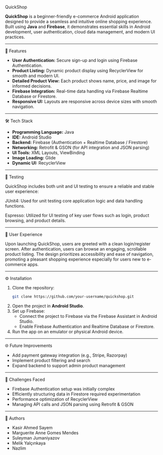 QuickShop

**QuickShop** is a beginner-friendly e-commerce Android application designed to provide a seamless and intuitive online shopping experience. Built using **Java** and **Firebase**, it demonstrates essential skills in Android development, user authentication, cloud data management, and modern UI practices.

---
🚀 Features

- **User Authentication:** Secure sign-up and login using Firebase Authentication.
- **Product Listing:** Dynamic product display using RecyclerView for smooth and modern UI.
- **Detailed Product View:** Each product shows name, price, and image for informed decisions.
- **Firebase Integration:** Real-time data handling via Firebase Realtime Database or Firestore.
- **Responsive UI:** Layouts are responsive across device sizes with smooth navigation.

---

 🛠️ Tech Stack

- **Programming Language:** Java  
- **IDE:** Android Studio  
- **Backend:** Firebase (Authentication + Realtime Database / Firestore)  
- **Networking:** Retrofit & GSON (for API integration and JSON parsing)  
- **UI Tools:** XML Layouts, ViewBinding  
- **Image Loading:** Glide  
- **Dynamic UI:** RecyclerView  

---

🧪 Testing

QuickShop includes both unit and UI testing to ensure a reliable and stable user experience:

JUnit4: Used for unit testing core application logic and data handling functions.

Espresso: Utilized for UI testing of key user flows such as login, product browsing, and product details.

---

📲 User Experience

Upon launching QuickShop, users are greeted with a clean login/register screen. After authentication, users can browse an engaging, scrollable product listing. The design prioritizes accessibility and ease of navigation, promoting a pleasant shopping experience especially for users new to e-commerce apps.

---

 ⚙️ Installation

1. Clone the repository:
   ```bash
   git clone https://github.com/your-username/quickshop.git
   ```
2. Open the project in **Android Studio**.
3. Set up Firebase:
   - Connect the project to Firebase via the Firebase Assistant in Android Studio.
   - Enable Firebase Authentication and Realtime Database or Firestore.
4. Run the app on an emulator or physical Android device.

---

 🌐 Future Improvements

- Add payment gateway integration (e.g., Stripe, Razorpay)
- Implement product filtering and search
- Expand backend to support admin product management

---

 🧠 Challenges Faced

- Firebase Authentication setup was initially complex
- Efficiently structuring data in Firestore required experimentation
- Performance optimization of RecyclerView
- Managing API calls and JSON parsing using Retrofit & GSON

---

 👥 Authors

- Kasir Ahmed Sayem  
- Marguerite Anne Gomes Mendes  
- Suleyman Jumaniyazov  
- Melik Yalçınkaya  
- Nazlim
